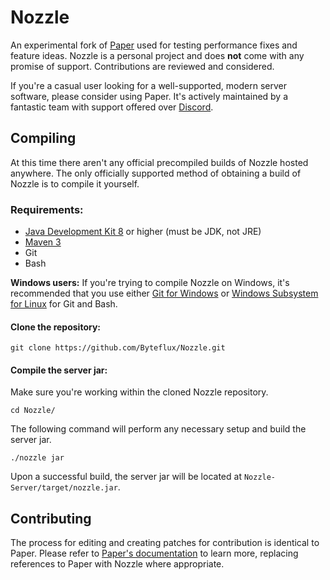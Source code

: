 # Nozzle

An experimental fork of [Paper](https://github.com/PaperMC/Paper) used for testing performance fixes and feature ideas. Nozzle is a personal project and does **not** come with any promise of support. Contributions are reviewed and considered.

If you're a casual user looking for a well-supported, modern server software, please consider using Paper. It's actively maintained by a fantastic team with support offered over [Discord](https://paperdiscord.emc.gs).

## Compiling

At this time there aren't any official precompiled builds of Nozzle hosted anywhere. The only officially supported method of obtaining a build of Nozzle is to compile it yourself.

### Requirements:

* [Java Development Kit 8](https://adoptopenjdk.net/) or higher (must be JDK, not JRE)
* [Maven 3](https://maven.apache.org/download.cgi)
* Git
* Bash

**Windows users:** If you're trying to compile Nozzle on Windows, it's recommended that you use either [Git for Windows](https://gitforwindows.org/) or [Windows Subsystem for Linux](https://docs.microsoft.com/en-us/windows/wsl/about) for Git and Bash.

#### Clone the repository:

```
git clone https://github.com/Byteflux/Nozzle.git
```

#### Compile the server jar:

Make sure you're working within the cloned Nozzle repository.
```
cd Nozzle/
```

The following command will perform any necessary setup and build the server jar.
```
./nozzle jar
```

Upon a successful build, the server jar will be located at `Nozzle-Server/target/nozzle.jar`.

## Contributing

The process for editing and creating patches for contribution is identical to Paper. Please refer to [Paper's documentation](https://github.com/PaperMC/Paper/blob/master/CONTRIBUTING.md) to learn more, replacing references to Paper with Nozzle where appropriate.